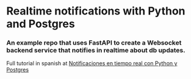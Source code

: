# Realtime notifications with Python and Postgres
### An example repo that uses FastAPI to create a Websocket backend service that notifies in realtime about db updates.
Full tutorial in spanish at [Notificaciones en tiempo real con Python y Postgres](https://appbits.com.mx/blog/articles/notificaciones-en-tiempo-real-con-python-y-postgres)
